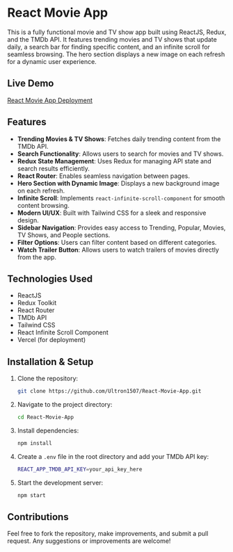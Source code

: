 # React Movie App

This is a fully functional movie and TV show app built using ReactJS, Redux, and the TMDb API. It features trending movies and TV shows that update daily, a search bar for finding specific content, and an infinite scroll for seamless browsing. The hero section displays a new image on each refresh for a dynamic user experience.

## Live Demo
[React Movie App Deployment](https://react-movie-app-woad-nu.vercel.app/)

## Features
- **Trending Movies & TV Shows**: Fetches daily trending content from the TMDb API.
- **Search Functionality**: Allows users to search for movies and TV shows.
- **Redux State Management**: Uses Redux for managing API state and search results efficiently.
- **React Router**: Enables seamless navigation between pages.
- **Hero Section with Dynamic Image**: Displays a new background image on each refresh.
- **Infinite Scroll**: Implements `react-infinite-scroll-component` for smooth content browsing.
- **Modern UI/UX**: Built with Tailwind CSS for a sleek and responsive design.
- **Sidebar Navigation**: Provides easy access to Trending, Popular, Movies, TV Shows, and People sections.
- **Filter Options**: Users can filter content based on different categories.
- **Watch Trailer Button**: Allows users to watch trailers of movies directly from the app.

## Technologies Used
- ReactJS
- Redux Toolkit
- React Router
- TMDb API
- Tailwind CSS
- React Infinite Scroll Component
- Vercel (for deployment)

## Installation & Setup
1. Clone the repository:
   ```bash
   git clone https://github.com/Ultron1507/React-Movie-App.git
   ```
2. Navigate to the project directory:
   ```bash
   cd React-Movie-App
   ```
3. Install dependencies:
   ```bash
   npm install
   ```
4. Create a `.env` file in the root directory and add your TMDb API key:
   ```bash
   REACT_APP_TMDB_API_KEY=your_api_key_here
   ```
5. Start the development server:
   ```bash
   npm start
   ```

## Contributions
Feel free to fork the repository, make improvements, and submit a pull request. Any suggestions or improvements are welcome!
